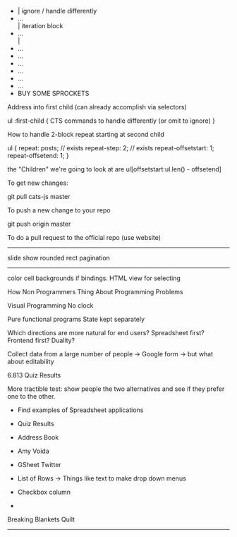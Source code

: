 <ul>
  <li class="featured-posts">  | ignore / handle differently
     <ul class="important-posts">
     </ul>
  </li>
  <li class="post">...</li>    | iteration block
  <li class="clear">...</li>   |
  <li class="post">...</li>
  <li class="clear">...</li>
  <li class="post">...</li>
  <li class="clear">...</li>
  <li class="post">...</li>
  <li class="clear">...</li>
  <li class="advert">BUY SOME SPROCKETS</li>
</ul>

Address into first child
(can already accomplish via selectors)

ul :first-child {
  CTS commands to handle differently
  (or omit to ignore)
}

How to handle 2-block repeat starting at second child

ul {
  repeat: posts;    // exists
  repeat-step: 2;   // exists
  repeat-offsetstart: 1;
  repeat-offsetend: 1;
}

the "Children" we're going to look at are ul[offsetstart:ul.len() - offsetend]




To get new changes:

git pull cats-js master

To push a new change to your repo

git push origin master

To do a pull request to the official repo (use website)



----

slide show
rounded rect
pagination



---

color cell backgrounds if bindings.
HTML view for selecting

How Non Programmers Thing About Programming Problems

Visual Programming
No clock

Pure functional programs
State kept separately

Which directions are more natural for end users?
Spreadsheet first? Frontend first? Duality?

Collect data from a large number of people -> Google form -> but what about editability

6.813 Quiz Results

More tractible test: show people the two alternatives and see if they prefer one to the other.

- Find examples of Spreadsheet applications

- Quiz Results
- Address Book
- Amy Voida
- GSheet Twitter
- List of Rows -> Things like text to make drop down menus
- Checkbox column
- 

Breaking
Blankets
Quilt

---


